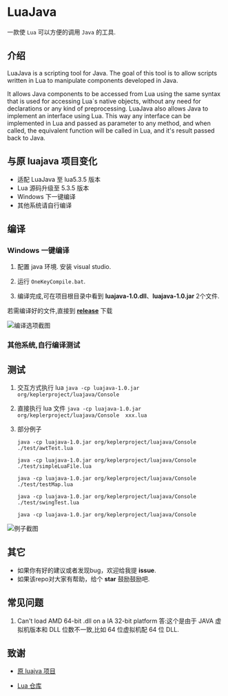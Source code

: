 # LuaJava

一款使 `Lua` 可以方便的调用 `Java` 的工具.

## 介绍
LuaJava is a scripting tool for Java. The goal of this tool is to allow scripts written in Lua to manipulate components developed in Java.

It allows Java components to be accessed from Lua using the same syntax that is used for accessing Lua`s native objects, without any need
for declarations or any kind of preprocessing.  LuaJava also allows Java to implement an interface using Lua. This way any interface can be
implemented in Lua and passed as parameter to any method, and when called, the equivalent function will be called in Lua, and it's result
passed back to Java.

## 与原 luajava 项目变化

* 适配 LuaJava 至 lua5.3.5 版本
* Lua 源码升级至 5.3.5 版本
* Windows 下一键编译
* 其他系统请自行编译

## 编译

### Windows 一键编译

1. 配置 java 环境. 安装 visual studio.

2. 运行 `OneKeyCompile.bat`.

3. 编译完成,可在项目根目录中看到 **luajava-1.0.dll**、**luajava-1.0.jar** 2个文件.


若需编译好的文件,直接到 [**release**](https://github.com/haikejishu/LuaJava/releases) 下载


![编译选项截图](https://s2.ax1x.com/2019/07/26/em4bad.jpg)
### 其他系统,自行编译测试


## 测试

1. 交互方式执行 lua
`java -cp luajava-1.0.jar org/keplerproject/luajava/Console`

2. 直接执行 lua 文件
`java -cp luajava-1.0.jar org/keplerproject/luajava/Console  xxx.lua`

3. 部分例子
	```
	java -cp luajava-1.0.jar org/keplerproject/luajava/Console ./test/awtTest.lua

	java -cp luajava-1.0.jar org/keplerproject/luajava/Console ./test/simpleLuaFile.lua

	java -cp luajava-1.0.jar org/keplerproject/luajava/Console ./test/testMap.lua

	java -cp luajava-1.0.jar org/keplerproject/luajava/Console ./test/swingTest.lua

	java -cp luajava-1.0.jar org/keplerproject/luajava/Console
	```

![例子截图](https://s2.ax1x.com/2019/07/25/eeZKde.jpg)

## 其它
- 如果你有好的建议或者发现bug，欢迎给我提 **issue**.
- 如果该repo对大家有帮助，给个 **star** 鼓励鼓励吧.

## 常见问题

1.  Can't load AMD 64-bit .dll on a IA 32-bit platform
答:这个是由于 JAVA 虚拟机版本和 DLL 位数不一致,比如 64 位虚拟机配 64 位 DLL.


## 致谢

- [原 luajva 项目](https://github.com/jasonsantos/luajava)

- [Lua 仓库](https://github.com/lua/lua)